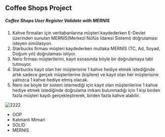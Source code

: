 

## Coffee Shops Project

##### Coffee Shops User Register Validate with MERNIS

1. Kahve firmaları için veritabanlarına müşteri kaydederken E-Devlet üzerinden sunulan MERNİS(Merkezi Nüfüs İdaresi Sistemi) doğrulaması isteyen simülasyon.
2. Starbucks firması müşteri kaydederken mutlaka MERNİS (TC, Ad, Soyad, Doğum yılı) doğrulaması istiyor.
3. Nero firması müşterilerini, kayıt esnasında böyle bir doğrulamaya tabi tutmuyor.
4. Starbucks kayıt olan her müşterisine 1 kahve hediye etmek istediğinde artık sadece gerçek müşterilerine (kişilere) ve kayıt olan her müşterisine yalnızca 1 kahve hediye etmiş olacak.
5. Nero ise böyle bir sistem istemediği için kayıt olan müşterilerine 1 kahve hediye etmek istediğinde doğrulama imkanı bulunmadığı için 1 kişi birden fazla müşteri kaydı gerçekleştirerek, birden fazla kahve alabilir.

![2222](https://user-images.githubusercontent.com/81384110/117567837-aa2cad80-b0c6-11eb-8137-b5b2ecfcea80.png)

* OOP
* Katmanlı Mimari
* SOLID
* MERNIS


